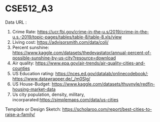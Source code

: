 # CSE512_A3
Data URL :
1. Crime Rate: https://ucr.fbi.gov/crime-in-the-u.s/2019/crime-in-the-u.s.-2019/topic-pages/tables/table-8/table-8.xls/view
2. Living cost: https://advisorsmith.com/data/coli/
3. Percent sunshine: https://www.kaggle.com/datasets/thedevastator/annual-percent-of-possible-sunshine-by-us-city?resource=download
4. Air quality: https://www.epa.gov/air-trends/air-quality-cities-and-counties
5. US Education rating: https://nces.ed.gov/datalab/onlinecodebook/; https://www.datawrapper.de/_/m0Slg/
6. US House-Budget: https://www.kaggle.com/datasets/thuynyle/redfin-housing-market-data
7. Us city population, density, military, incorparated:https://simplemaps.com/data/us-cities

Template or Design Sketch: https://scholaroo.com/report/best-cities-to-raise-a-family/
